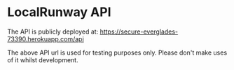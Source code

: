 # LocalRunway API
The API is publicly deployed at:
https://secure-everglades-73390.herokuapp.com/api

The above API url is used for testing purposes only. Please don't make uses of it whilst development.
